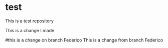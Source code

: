 # test
This is a test repository

This is a change I made 

#this is a change on branch Federico
This is a change from branch Federico